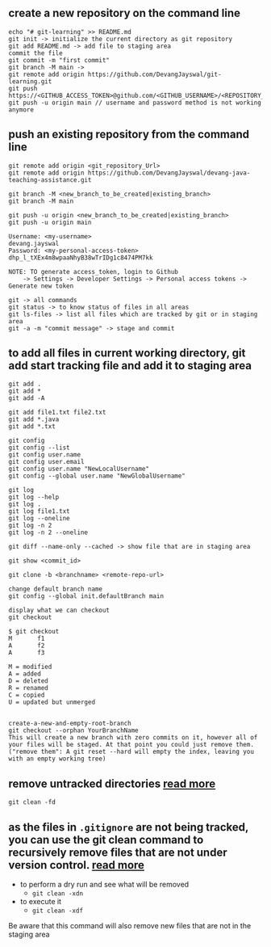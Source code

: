 ## create a new repository on the command line
	echo "# git-learning" >> README.md
	git init -> initialize the current directory as git repository
	git add README.md -> add file to staging area
	commit the file
	git commit -m "first commit"
	git branch -M main -> 
	git remote add origin https://github.com/DevangJayswal/git-learning.git
	git push https://<GITHUB_ACCESS_TOKEN>@github.com/<GITHUB_USERNAME>/<REPOSITORY_NAME>.git
	git push -u origin main // username and password method is not working anymore
	
	
	
## push an existing repository from the command line
	git remote add origin <git_repository_Url>
	git remote add origin https://github.com/DevangJayswal/devang-java-teaching-assistance.git
	
	git branch -M <new_branch_to_be_created|existing_branch>
	git branch -M main
	
	git push -u origin <new_branch_to_be_created|existing_branch>
	git push -u origin main
	
	Username: <my-username>
	devang.jayswal
	Password: <my-personal-access-token>
	dhp_l_tXEx4m8wpaaNhyB38wTrIDg1c8474PM7kk
	
	NOTE: TO generate access_token, login to Github 
		-> Settings -> Developer Settings -> Personal access tokens -> Generate new token
	
	git -> all commands
	git status -> to know status of files in all areas
	git ls-files -> list all files which are tracked by git or in staging area	
	git -a -m "commit message" -> stage and commit
	
## to add all files in current working directory, git add start tracking file and add it to staging area
	git add .
	git add *
	git add -A 
	
	git add file1.txt file2.txt 
	git add *.java 
	git add *.txt 
	
	git config
	git config --list
	git config user.name
	git config user.email
	git config user.name "NewLocalUsername"
	git config --global user.name "NewGlobalUsername"
	
	git log
	git log --help
	git log . 
	git log file1.txt
	git log --oneline
	git log -n 2
	git log -n 2 --oneline
	
	git diff --name-only --cached -> show file that are in staging area
	
	git show <commit_id>
	
	git clone -b <branchname> <remote-repo-url>
	
	change default branch name
	git config --global init.defaultBranch main
	
	display what we can checkout
	git checkout
	
	$ git checkout
	M       f1
	A       f2
	A       f3	
	
	M = modified
	A = added
	D = deleted
	R = renamed
	C = copied
	U = updated but unmerged
	
	
	create-a-new-and-empty-root-branch	
	git checkout --orphan YourBranchName
	This will create a new branch with zero commits on it, however all of your files will be staged. At that point you could just remove them.
	("remove them": A git reset --hard will empty the index, leaving you with an empty working tree)

## remove untracked directories [read more](https://stackoverflow.com/questions/1499157/git-checkout-pull-doesnt-remove-directories)
`git clean -fd`

## as the files in `.gitignore` are not being tracked, you can use the git clean command to recursively remove files that are not under version control. [read more](https://stackoverflow.com/questions/13541615/how-to-remove-files-that-are-listed-in-the-gitignore-but-still-on-the-repositor)
*  to perform a dry run and see what will be removed
	* `git clean -xdn`
* to execute it
	* `git clean -xdf`

Be aware that this command will also remove new files that are not in the staging area
